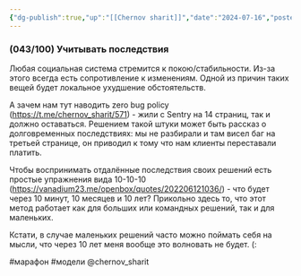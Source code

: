 ```yaml
---
{"dg-publish":true,"up":"[[Chernov sharit]]","date":"2024-07-16","posted":"https://t.me/chernov_sharit/580","modified_at":"2024-09-10T22:59:58+03:00","published_at":"2024-07-16T19:05:00+03:00","dg-path":"/chernov_sharit/2024-07-16 учитывать последствия.md","permalink":"/chernov-sharit/2024-07-16-uchityvat-posledstviya/","dgPassFrontmatter":true}
---
```



### (043/100) Учитывать последствия

Любая социальная система стремится к покою/стабильности. Из-за этого всегда есть сопротивление к изменениям. Одной из причин таких вещей будет локальное ухудшение обстоятельств. 

А зачем нам тут наводить zero bug policy (https://t.me/chernov_sharit/571) - жили с Sentry на 14 страниц, так и должно оставаться. Решением такой штуки может быть рассказ о долговременных последствиях: мы не разбирали и там висел баг на третьей странице, он приводил к тому что нам клиенты переставали платить. 

Чтобы воспринимать отдалённые последствия своих решений есть простые упражнения вида 10-10-10 (https://vanadium23.me/openbox/quotes/202206121036/) - что будет через 10 минут, 10 месяцев и 10 лет? Прикольно здесь то, что этот метод работает как для больших или командных решений, так и для маленьких. 

Кстати, в случае маленьких решений часто можно поймать себя на мысли, что через 10 лет меня вообще это волновать не будет. (:


#марафон #модели   @chernov_sharit
